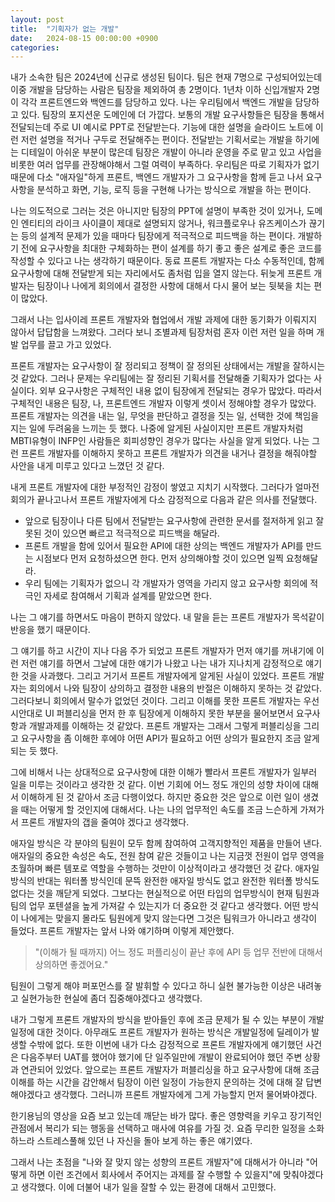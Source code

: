 ```yaml
---
layout: post
title:  "기획자가 없는 개발"
date:   2024-08-15 00:00:00 +0900
categories: 
---
```


 내가 소속한 팀은 2024년에 신규로 생성된 팀이다. 팀은 현재 7명으로 구성되어있는데 이중 개발을 담당하는 사람은 팀장을 제외하여 총 2명이다. 1년차 이하 신입개발자 2명이 각각 프론트엔드와 백엔드를 담당하고 있다. 나는 우리팀에서 백엔드 개발을 담당하고 있다. 팀장의 포지션운 도메인에 더 가깝다. 보통의 개발 요구사항들은 팀장을 통해서 전달되는데 주로 UI 예시로 PPT로 전달받는다. 기능에 대한 설명을 슬라이드 노트에 이런 저런 설명을 적거나 구두로 전달해주는 편이다. 전달받는 기획서로는 개발을 하기에는 디테일이 아쉬운 부분이 많은데 팀장은 개발이 아니라 운영을 주로 맡고 있고 사업을 비롯한 여러 업무를 관장해야해서 그럴 여력이 부족하다. 우리팀은 따로 기획자가 없기 때문에 다소 "애자일"하게 프론트, 백엔드 개발자가 그 요구사항을 함께 듣고 나서 요구사항을 분석하고 화면, 기능, 로직 등을 구현해 나가는 방식으로 개발을 하는 편이다. 
 
 나는 의도적으로 그러는 것은 아니지만 팀장의 PPT에 설명이 부족한 것이 있거나, 도메인 엔티티의 라이크 사이클이 제대로 설명되지 않거나, 워크플로우나 유즈케이스가 끊기는 등의 설계적 문제가 있을 때마다 팀장에게 적극적으로 피드백을 하는 편이다. 개발하기 전에 요구사항을 최대한 구체화하는 편이 설계를 하기 좋고 좋은 설계로 좋은 코드를 작성할 수 있다고 나는 생각하기 때문이다. 동료 프론트 개발자는 다소 수동적인데, 함께 요구사항에 대해 전달받게 되는 자리에서도 좀처럼 입을 열지 않는다. 뒤늦게 프론트 개발자는 팀장이나 나에게 회의에서 결정한 사항에 대해서 다시 물어 보는 뒷북을 치는 편이 많았다. 
 
 그래서 나는 입사이레 프론트 개발자와 협업에서 개발 과제에 대한 동기화가 이뤄지지 않아서 답답함을 느껴왔다. 그러다 보니 조별과제 팀장처럼 혼자 이런 저런 일을 하며 개발 업무를 끌고 가고 있었다. 
 
  프론트 개발자는 요구사항이 잘 정리되고 정책이 잘 정의된 상태에서는 개발을 잘하시는 것 같았다. 그러나 문제는 우리팀에는 잘 정리된 기획서를 전달해줄 기획자가 없다는 사실이다. 외부 요구사항은 구체적인 내용 없이 팀장에게 전달되는 경우가 많았다. 따라서 구체적인 내용은 팀장, 나, 프론트엔드 개발자 이렇게 셋이서 정해야할 경우가 많았다. 프론트 개발자는 의견을 내는 일, 무엇을 판단하고 결정을 짓는 일, 선택한 것에 책임을 지는 일에 두려움을 느끼는 듯 했다. 나중에 알게된 사실이지만 프론트 개발자처럼 MBTI유형이 INFP인 사람들은 회피성향인 경우가 많다는 사실을 알게 되었다. 나는 그런 프론트 개발자를 이해하지 못하고 프론트 개발자가 의견을 내거나 결정을 해줘야할 사안을 내게 미루고 있다고 느꼈던 것 같다.
 
 내게 프론트 개발자에 대한 부정적인 감정이 쌓였고 지치기 시작했다. 그러다가 얼마전 회의가 끝나고나서 프론트 개발자에게 다소 감정적으로 다음과 같은 의사를 전달했다. 
 - 앞으로 팀장이나 다른 팀에서 전달받는 요구사항에 관련한 문서를 절저하게 읽고 잘못된 것이 있으면 빠르고 적극적으로 피드백을 해달라.
 - 프론트 개발을 함에 있어서 필요한 API에 대한 상의는 백엔드 개발자가 API를 만드는 시점보다 먼저 요청하셨으면 한다. 먼저 상의해야할 것이 있으면 일찍 요청해달라.
 - 우리 팀에는 기획자가 없으니 각 개발자가 영역을 가리지 않고 요구사항 회의에 적극인 자세로 참여해서 기획과 설계를 맡았으면 한다.

 나는 그 얘기를 하면서도 마음이 편하지 않았다. 내 말을 듣는 프론트 개발자가 목석같이 반응을 했기 때문이다.  

 그 얘기를 하고 시간이 지나 다음 주가 되었고 프론트 개발자가 먼저 얘기를 꺼내기에 이런 저런 얘기를 하면서 그날에 대한 얘기가 나왔고 나는 내가 지나치게 감정적으로 얘기한 것을 사과했다. 그리고 거기서 프론트 개발자에게 알게된 사실이 있었다. 프론트 개발자는 회의에서 나와 팀장이 상의하고 결정한 내용의 반절은 이해하지 못하는 것 같았다. 그러다보니 회의에서 말수가 없었던 것이다. 그리고 이해를 못한 프론트 개발자는 우선 시안대로 UI 퍼블리싱을 먼저 한 후 팀장에게 이해하지 못한 부분을 물어보면서 요구사항과 개발과제를 이해하는 것 같았다. 프론트 개발자는 그래서 그렇게 퍼블리싱을 그리고 요구사항을 좀 이해한 후에야 어떤 API가 필요하고 어떤 상의가 필요한지 조금 알게 되는 듯 했다. 

 그에 비해서 나는 상대적으로 요구사항에 대한 이해가 빨라서 프론트 개발자가 일부러 일을 미루는 것이라고 생각한 것 같다. 이번 기회에 어느 정도 개인의 성향 차이에 대해서 이해하게 된 것 같아서 조금 다행이었다. 하지만 중요한 것은 앞으로 이런 일이 생겼을 때는 어떻게 할 것인지에 대해서다. 나는 나의 업무적인 속도를 조금 느슨하게 가져가서 프론트 개발자의 갭을 줄여야 겠다고 생각했다.

 애자일 방식은 각 분야의 팀원이 모두 함께 참여하여 고객지향적인 제품을 만들어 낸다. 애자일의 중요한 속성은 속도, 전원 참여 같은 것들이고 나는 지금껏 전원이 업무 영역을 초월하며 빠른 템포로 역할을 수행하는 것만이 이상적이라고 생각했던 것 같다. 애자일 방식의 반대는 워터폴 방식인데 문뜩 완전한 애자일 방식도 없고 완전한 워터폴 방식도 없다는 것을 깨닫게 되었다. 그보다는 현실적으로 어떤 타입의 업무방식이 현재 팀원과 팀의 업무 포텐셜을 높게 가져갈 수 있는지가 더 중요한 것 같다고 생각했다. 어떤 방식이 나에게는 맞을지 몰라도 팀원에게 맞지 않는다면 그것은 팀워크가 아니라고 생각이 들었다. 프론트 개발자는 앞서 나와 얘기하며 이렇게 제안했다. 
 
 > "(이해가 될 때까지) 어느 정도 퍼플리싱이 끝난 후에 API 등 업무 전반에 대해서 상의하면 좋겠어요." 
 
 팀원이 그렇게 해야 퍼포먼스를 잘 발휘할 수 있다고 하니 실현 불가능한 이상은 내려놓고 실현가능한 현실에 좀더 집중해야겠다고 생각했다. 

내가 그렇게 프론트 개발자의 방식을 받아들인 후에 조금 문제가 될 수 있는 부분이 개발일정에 대한 것이다. 아무래도 프론트 개발자가 원하는 방식은 개발일정에 딜레이가 발생할 수밖에 없다. 또한 이번에 내가 다소 감정적으로 프론트 개발자에게 얘기했던 사건은 다음주부터 UAT를 했어야 했기에 단 일주일만에 개발이 완료되어야 했던 주변 상황과 연관되어 있었다. 앞으로는 프론트 개발자가 퍼블리싱을 하고 요구사항에 대해 조금 이해를 하는 시간을 감안해서 팀장이 이런 일정이 가능한지 문의하는 것에 대해 잘 답변해야겠다고 생각했다. 그러니까 프론트 개발자에게 그게 가능할지 먼저 물어봐야겠다.

 한기용님의 영상을 요즘 보고 있는데 깨닫는 바가 많다. 좋은 영향력을 키우고 장기적인 관점에서 복리가 되는 행동을 선택하고 매사에 여유를 가질 것. 요즘 무리한 일정을 소화하느라 스트레스풀해 있던 나 자신을 돌아 보게 하는 좋은 얘기였다. 

 그래서 나는 초점을 "나와 잘 맞지 않는 성향의 프론트 개발자"에 대해서가 아니라 "어떻게 하면 이런 조건에서 회사에서 주어지는 과제를 잘 수행할 수 있을지"에 맞춰야겠다고 생각했다. 이에 더불어 내가 일을 잘할 수 있는 환경에 대해서 고민했다.
